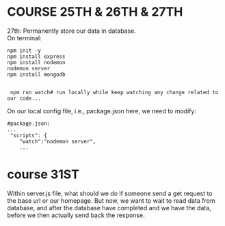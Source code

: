# COURSE 25TH & 26TH & 27TH #
27th: Permanently store our data in database.
<br>
On terminal:
```
npm init -y
npm install express
npm install nodemon
nodemon server
npm install mongodb


 npm run watch# run locally while keep watching any change related to our code...
```

On our local config file, i.e., package.json here, we need to modify:
```
#package.json:
...
 "scripts": {
    "watch":"nodemon server",
    ...
```
# course 31ST #
Within server.js file, what should we do if someone send a get request to the base url or our homepage.
But now, we want to wait to read data from database, and after the database have completed and we have 
the data, before we then actually send back the response.
